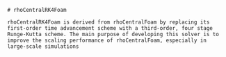     # rhoCentralRK4Foam
    
    rhoCentralRK4Foam is derived from rhoCentralFoam by replacing its
    first-order time advancement scheme with a third-order, four stage
    Runge-Kutta scheme. The main purpose of developing this solver is to
    improve the scaling performance of rhoCentralFoam, especially in
    large-scale simulations
